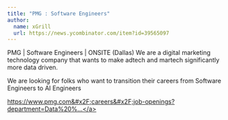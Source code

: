 ```yaml
---
title: "PMG : Software Engineers"
author:
  name: xGrill
  url: https://news.ycombinator.com/item?id=39565097
---
```

PMG | Software Engineers | ONSITE (Dallas)
We are a digital marketing technology company that wants to make adtech and martech significantly more data driven.

We are looking for folks who want to transition their careers from Software Engineers to AI Engineers

<a href="https:&#x2F;&#x2F;www.pmg.com&#x2F;careers&#x2F;job-openings?department=Data%20%26%20Technology#find-your-dream-job" rel="nofollow">https:&#x2F;&#x2F;www.pmg.com&#x2F;careers&#x2F;job-openings?department=Data%20%...</a>
